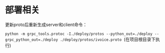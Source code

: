 # 部署相关
更新proto后重新生成server和client命令：

`python -m grpc_tools.protoc -I./deploy/protos --python_out=./deploy --grpc_python_out=./deploy ./deploy/protos/ivoice.proto
`(在项目根目录下执行)